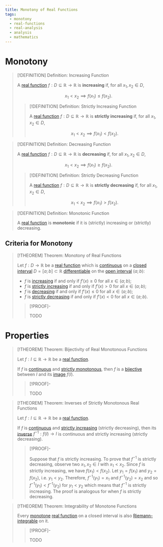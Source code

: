 ```yaml
---
title: Monotony of Real Functions
tags:
  - monotony
  - real-functions
  - real-analysis
  - analysis
  - mathematics
---
```


# Monotony

>[!DEFINITION] Definition: Increasing Function
>
>A [real function](Real%20Functions.md) $f: D \subseteq \mathbb{R} \to \mathbb{R}$ is **increasing** if, for all $x_1, x_2 \in D$,
>
>$$
>x_1 \lt x_2 \implies f(x_1) \le f(x_2).
>$$
>
>>[!DEFINITION] Definition: Strictly Increasing Function
>>
>>A [real function](Real%20Functions.md) $f: D \subseteq \mathbb{R} \to \mathbb{R}$ is **strictly increasing** if, for all $x_1, x_2 \in D$,
>>
>>$$
>>x_1 \lt x_2 \implies f(x_1) \lt f(x_2).
>>$$
>>
>

>[!DEFINITION] Definition: Decreasing Function
>
>A [real function](Real%20Functions.md) $f: D \subseteq \mathbb{R} \to \mathbb{R}$ is **decreasing** if, for all $x_1, x_2 \in D$,
>
>$$
>x_1 \lt x_2 \implies f(x_1) \ge f(x_2).
>$$
>
>>[!DEFINITION] Definition: Strictly Decreasing Function
>>
>>A [real function](Real%20Functions.md) $f: D \subseteq \mathbb{R} \to \mathbb{R}$ is **strictly decreasing** if, for all $x_1, x_2 \in D$,
>>
>>$$
>>x_1 \lt x_2 \implies f(x_1) \gt f(x_2).
>>$$
>>
>

>[!DEFINITION] Definition: Monotonic Function
>
>A [real function](Real%20Functions.md) is **monotonic** if it is (strictly) increasing or (strictly) decreasing.
>

## Criteria for Monotony

>[!THEOREM] Theorem: Monotony of Real Functions
>
>Let $f: D \to \mathbb{R}$ be a [real function](Real%20Functions.md) which is [continuous](Continuity.md) on a [closed interval](../../../../../Set%20Theory/Ordering/Intervals.md) $D = [a;b] \subset \mathbb{R}$ [differentiable](Differentiation/Derivatives.md) on the [open interval](../../../../../Set%20Theory/Ordering/Intervals.md) $(a;b)$:
>- $f$ is [increasing](Monotony.md) if and only if $f'(x) \ge 0$ for all $x \in (a;b)$;
>- $f$ is [strictly increasing](Monotony.md) if and only if $f'(x) \gt 0$ for all $x \in (a;b)$;
>- $f$ is [decreasing](Monotony.md) if and only if $f'(x) \le 0$ for all $x \in (a;b)$;
>- $f$ is [strictly decreasing](Monotony.md) if and only if $f'(x) \lt 0$ for all $x \in (a;b)$.
>
>>[!PROOF]-
>>
>>TODO
>>
>

# Properties

>[!THEOREM] Theorem: Bijectivity of Real Monotonous Functions
>
>Let $f: I \subseteq \mathbb{R} \to \mathbb{R}$ be a [real function](Real%20Functions.md).
>
>If $f$ is [continuous](Continuity.md) and [strictly monotonous](Monotony.md), then $f$ is a [bijective](../../Functions/Types%20of%20Functions/Bijection.md) between $I$ and its [image](../../Functions/Functions.md) $f(I)$.
>
>>[!PROOF]-
>>
>>TODO
>>
>

>[!THEOREM] Theorem: Inverses of Strictly Monotonous Real Functions
>
>Let $f: I \subseteq \mathbb{R} \to \mathbb{R}$ be a [real function](Real%20Functions.md).
>
>If $f$ is [continuous](../../../Topology/Continuity/index.md) and [strictly increasing](Monotony.md) (strictly decreasing), then its [inverse](../../Functions/Types%20of%20Functions/Injection.md) $f^{-1}: f(I) \to I$ is continuous and strictly increasing (strictly decreasing).
>
>>[!PROOF]-
>>
>>Suppose that $f$ is strictly increasing. To prove that $f^{-1}$ is strictly decreasing, observe two $x_1,x_2 \in I$ with $x_1 \lt x_2$. Since $f$ is strictly increasing, we have $f(x_1) \lt f(x_2)$. Let $y_1 = f(x_1)$ and $y_2 = f(x_2)$, i.e. $y_1 \lt y_2$. Therefore, $f^{-1}(y_1) = x_1$ and $f^{-1}(y_2) = x_2$ and so $f^{-1}(y_1) \lt f^{-1}(y_2)$ for $y_1 \lt y_2$ which means that $f^{-1}$ is strictly increasing. The proof is analogous for when $f$ is strictly decreasing.
>>
>>
>>
>

>[!THEOREM] Theorem: Integrability of Monotone Functions
>
>Every [monotone](Monotony.md) [real function](Real%20Functions.md) on a closed interval is also [Riemann-integrable](Integration/Definite%20Integrals/index.md) on it.
>
>>[!PROOF]-
>>
>>TODO
>>
>